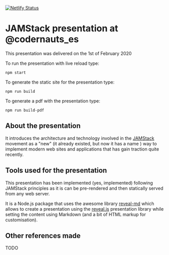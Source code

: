[![Netlify Status](https://api.netlify.com/api/v1/badges/be40f4f0-2735-4071-8d81-ae0266b232bf/deploy-status)](https://app.netlify.com/sites/wizardly-murdock-37e478/deploys)

# JAMStack presentation at @codernauts_es
This presentation was delivered on the 1st of February 2020

To run the presentation with live reload type:
```
npm start
```

To generate the static site for the presentation type:
```
npm run build
```

To generate a pdf with the presentation type:
```
npm run build-pdf
```

## About the presentation
It introduces the architecture and technology involved in the [JAMStack](https://jamstack.org/) movement as a "new" (it already existed, but now it has a name ) way to implement modern web sites and applications that has gain traction quite recently.

## Tools used for the presentation
This presentation has been implemented (yes, implemented) following JAMStack principles as it is can be pre-rendered and then statically served from any web server.

It is a Node.js package that uses the awesome library [reveal-md](https://github.com/webpro/reveal-md) which allows to create a presentation using the [reveal.js](https://github.com/hakimel/reveal.js) presentation library while setting the content using Markdown (and a bit of HTML markup for customisation).

## Other references made
TODO